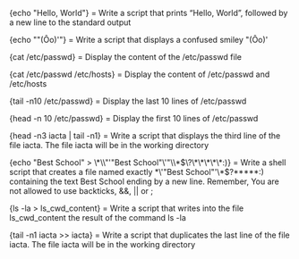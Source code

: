 {echo "Hello, World"} = Write a script that prints “Hello, World”, followed by a new line to the standard output

{echo "\"(Ôo)'"} = Write a script that displays a confused smiley "(Ôo)'

{cat /etc/passwd} = Display the content of the /etc/passwd file

{cat /etc/passwd /etc/hosts} = Display the content of /etc/passwd and /etc/hosts

{tail -n10 /etc/passwd} = Display the last 10 lines of /etc/passwd

{head -n 10 /etc/passwd} = Display the first 10 lines of /etc/passwd

{head -n3 iacta | tail -n1} = Write a script that displays the third line of the file iacta. The file iacta will be in the working directory

{echo "Best School" > \\\*\\\\"'\"Best School\"\\'"\\\\\*\$\\\?\\\*\\\*\\\*\\\*\\\*\:\)} = Write a shell script that creates a file named exactly \*\\'"Best School"\'\\*$\?\*\*\*\*\*:) containing the text Best School ending by a new line. Remember, You are not allowed to use backticks, &&, || or ;

{ls -la > ls_cwd_content} = Write a script that writes into the file ls_cwd_content the result of the command ls -la

{tail -n1 iacta >> iacta} = Write a script that duplicates the last line of the file iacta. The file iacta will be in the working directory
